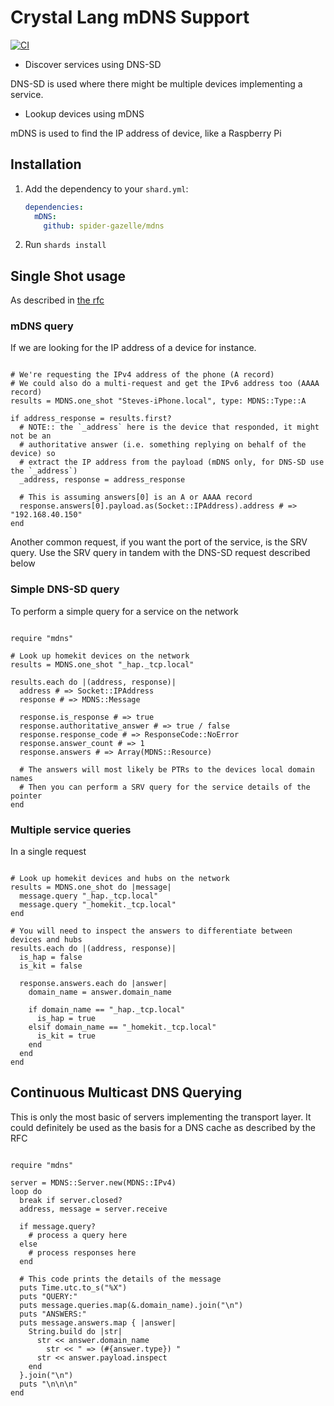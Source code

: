 # Crystal Lang mDNS Support

[![CI](https://github.com/spider-gazelle/mdns/actions/workflows/ci.yml/badge.svg)](https://github.com/spider-gazelle/mdns/actions/workflows/ci.yml)

* Discover services using DNS-SD

DNS-SD is used where there might be multiple devices implementing a service.

* Lookup devices using mDNS

mDNS is used to find the IP address of device, like a Raspberry Pi

## Installation

1. Add the dependency to your `shard.yml`:

   ```yaml
   dependencies:
     mDNS:
       github: spider-gazelle/mdns
   ```

2. Run `shards install`


## Single Shot usage

As described in [the rfc](https://tools.ietf.org/html/rfc6762#section-5.1)


### mDNS query

If we are looking for the IP address of a device for instance.

```crystal

# We're requesting the IPv4 address of the phone (A record)
# We could also do a multi-request and get the IPv6 address too (AAAA record)
results = MDNS.one_shot "Steves-iPhone.local", type: MDNS::Type::A

if address_response = results.first?
  # NOTE:: the `_address` here is the device that responded, it might not be an
  # authoritative answer (i.e. something replying on behalf of the device) so
  # extract the IP address from the payload (mDNS only, for DNS-SD use the `_address`)
  _address, response = address_response

  # This is assuming answers[0] is an A or AAAA record
  response.answers[0].payload.as(Socket::IPAddress).address # => "192.168.40.150"
end

```

Another common request, if you want the port of the service, is the SRV query.
Use the SRV query in tandem with the DNS-SD request described below


### Simple DNS-SD query

To perform a simple query for a service on the network

```crystal

require "mdns"

# Look up homekit devices on the network
results = MDNS.one_shot "_hap._tcp.local"

results.each do |(address, response)|
  address # => Socket::IPAddress
  response # => MDNS::Message

  response.is_response # => true
  response.authoritative_answer # => true / false
  response.response_code # => ResponseCode::NoError
  response.answer_count # => 1
  response.answers # => Array(MDNS::Resource)

  # The answers will most likely be PTRs to the devices local domain names
  # Then you can perform a SRV query for the service details of the pointer
end

```

### Multiple service queries

In a single request

```crystal

# Look up homekit devices and hubs on the network
results = MDNS.one_shot do |message|
  message.query "_hap._tcp.local"
  message.query "_homekit._tcp.local"
end

# You will need to inspect the answers to differentiate between devices and hubs
results.each do |(address, response)|
  is_hap = false
  is_kit = false

  response.answers.each do |answer|
    domain_name = answer.domain_name

    if domain_name == "_hap._tcp.local"
      is_hap = true
    elsif domain_name == "_homekit._tcp.local"
      is_kit = true
    end
  end
end

```


## Continuous Multicast DNS Querying

This is only the most basic of servers implementing the transport layer.
It could definitely be used as the basis for a DNS cache as described by the RFC

```crystal

require "mdns"

server = MDNS::Server.new(MDNS::IPv4)
loop do
  break if server.closed?
  address, message = server.receive

  if message.query?
    # process a query here
  else
    # process responses here
  end

  # This code prints the details of the message
  puts Time.utc.to_s("%X")
  puts "QUERY:"
  puts message.queries.map(&.domain_name).join("\n")
  puts "ANSWERS:"
  puts message.answers.map { |answer|
    String.build do |str|
      str << answer.domain_name
    	str << " => (#{answer.type}) "
      str << answer.payload.inspect
    end
  }.join("\n")
  puts "\n\n\n"
end

```

